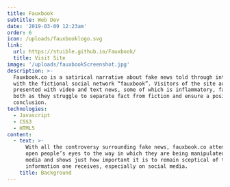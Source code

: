 ```yaml
---
title: Fauxbook
subtitle: Web Dev
date: '2019-03-09 12:23am'
order: 6
icon: /uploads/fauxbooklogo.svg
link:
  url: https://stuible.github.io/Fauxbook/
  title: Visit Site
image: '/uploads/fauxbookScreenshot.jpg'
description: >-
  Fauxbook.co is a satirical narrative about fake news told through interactions
  with the fictional social network “fauxbook”. Visitors of the site are
  presented with video and text news, some of which is inflammatory, false or
  both as they struggle to separate fact from fiction and ensure a positive
  conclusion.
technologies:
  - Javascript
  - CSS3
  - HTML5
content:
  - text: >-
      With all the controversy surrounding fake news, fauxbook.co attempts to
      open people’s eyes to the way in which they are being manipulated by the
      media and shows just how important it is to remain sceptical of the
      information one receives, especially on social media.
    title: Background
---
```


